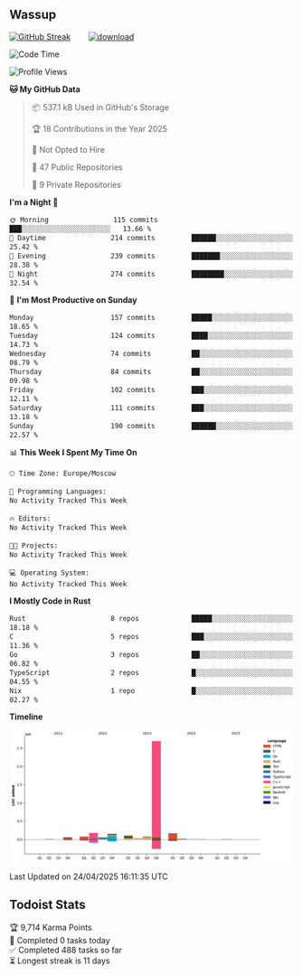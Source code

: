 ## Wassup

<!--
-->

[![GitHub Streak](http://github-readme-streak-stats.herokuapp.com?user=archeoss&theme=shades-of-purple&hide_border=true&date_format=j%20M%5B%20Y%5D)](https://git.io/streak-stats)&nbsp;&nbsp;&nbsp;&nbsp;&nbsp;&nbsp;&nbsp;&nbsp;[![download](https://user-images.githubusercontent.com/68448737/147796309-d8b65b1d-4dde-40d9-b03a-2b42aaa6cd43.jpeg)
](http://bmstu.ru/)

<!--START_SECTION:waka-->
![Code Time](http://img.shields.io/badge/Code%20Time-3%2C876%20hrs%2014%20mins-blue)

![Profile Views](http://img.shields.io/badge/Profile%20Views-0-blue)

**🐱 My GitHub Data** 

> 📦 537.1 kB Used in GitHub's Storage 
 > 
> 🏆 18 Contributions in the Year 2025
 > 
> 🚫 Not Opted to Hire
 > 
> 📜 47 Public Repositories 
 > 
> 🔑 9 Private Repositories 
 > 
**I'm a Night 🦉** 

```text
🌞 Morning                115 commits         ███░░░░░░░░░░░░░░░░░░░░░░   13.66 % 
🌆 Daytime                214 commits         ██████░░░░░░░░░░░░░░░░░░░   25.42 % 
🌃 Evening                239 commits         ███████░░░░░░░░░░░░░░░░░░   28.38 % 
🌙 Night                  274 commits         ████████░░░░░░░░░░░░░░░░░   32.54 % 
```
📅 **I'm Most Productive on Sunday** 

```text
Monday                   157 commits         █████░░░░░░░░░░░░░░░░░░░░   18.65 % 
Tuesday                  124 commits         ████░░░░░░░░░░░░░░░░░░░░░   14.73 % 
Wednesday                74 commits          ██░░░░░░░░░░░░░░░░░░░░░░░   08.79 % 
Thursday                 84 commits          ██░░░░░░░░░░░░░░░░░░░░░░░   09.98 % 
Friday                   102 commits         ███░░░░░░░░░░░░░░░░░░░░░░   12.11 % 
Saturday                 111 commits         ███░░░░░░░░░░░░░░░░░░░░░░   13.18 % 
Sunday                   190 commits         ██████░░░░░░░░░░░░░░░░░░░   22.57 % 
```


📊 **This Week I Spent My Time On** 

```text
🕑︎ Time Zone: Europe/Moscow

💬 Programming Languages: 
No Activity Tracked This Week

🔥 Editors: 
No Activity Tracked This Week

🐱‍💻 Projects: 
No Activity Tracked This Week

💻 Operating System: 
No Activity Tracked This Week
```

**I Mostly Code in Rust** 

```text
Rust                     8 repos             █████░░░░░░░░░░░░░░░░░░░░   18.18 % 
C                        5 repos             ███░░░░░░░░░░░░░░░░░░░░░░   11.36 % 
Go                       3 repos             ██░░░░░░░░░░░░░░░░░░░░░░░   06.82 % 
TypeScript               2 repos             █░░░░░░░░░░░░░░░░░░░░░░░░   04.55 % 
Nix                      1 repo              █░░░░░░░░░░░░░░░░░░░░░░░░   02.27 % 
```



**Timeline**

![Lines of Code chart](https://raw.githubusercontent.com/archeoss/archeoss/master/assets/bar_graph.png)


 Last Updated on 24/04/2025 16:11:35 UTC
<!--END_SECTION:waka-->

## Todoist Stats

<!-- TODO-IST:START -->
🏆  9,714 Karma Points           
🌸  Completed 0 tasks today           
✅  Completed 488 tasks so far           
⏳  Longest streak is 11 days
<!-- TODO-IST:END -->
